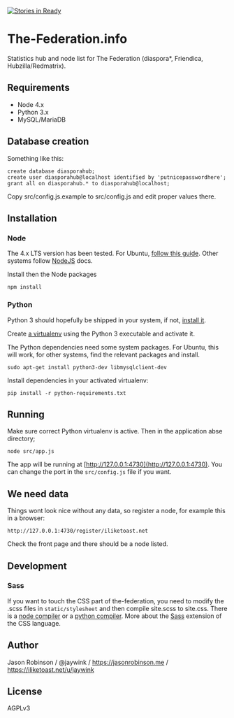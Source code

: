 [![Stories in Ready](https://badge.waffle.io/jaywink/the-federation.info.png?label=ready&title=Ready)](https://waffle.io/jaywink/the-federation.info)
# The-Federation.info

Statistics hub and node list for The Federation (diaspora*, Friendica, Hubzilla/Redmatrix).

## Requirements

* Node 4.x
* Python 3.x
* MySQL/MariaDB

## Database creation

Something like this:

    create database diasporahub;
    create user diasporahub@localhost identified by 'putnicepasswordhere';
    grant all on diasporahub.* to diasporahub@localhost;

Copy src/config.js.example to src/config.js and edit proper values there.

## Installation

### Node

The 4.x LTS version has been tested. For Ubuntu, [follow this guide](https://nodejs.org/en/download/package-manager/#debian-and-ubuntu-based-linux-distributions). Other systems follow [NodeJS](https://nodejs.org/en/download/) docs.

Install then the Node packages

    npm install

### Python

Python 3 should hopefully be shipped in your system, if not, [install it](https://www.python.org/downloads/).

Create [a virtualenv](http://docs.python-guide.org/en/latest/dev/virtualenvs/) using the Python 3 executable and activate it.

The Python dependencies need some system packages. For Ubuntu, this will work, for other systems, find the relevant packages and install.

    sudo apt-get install python3-dev libmysqlclient-dev

Install dependencies in your activated virtualenv:

    pip install -r python-requirements.txt

## Running

Make sure correct Python virtualenv is active. Then in the application abse directory;

    node src/app.js

The app will be running at [http://127.0.0.1:4730](http://127.0.0.1:4730). You can change the port in the `src/config.js` file if you want.

## We need data

Things wont look nice without any data, so register a node, for example this in a browser:

    http://127.0.0.1:4730/register/iliketoast.net

Check the front page and there should be a node listed.

## Development

### Sass

If you want to touch the CSS part of the-federation, you need to modify the .scss files in `static/stylesheet` and then compile site.scss to site.css.
There is a [node compiler](https://github.com/sass/node-sass) or a [python compiler](https://github.com/dahlia/libsass-python). More about the [Sass](http://sass-lang.com/) extension of the CSS language.

## Author

Jason Robinson / @jaywink / https://jasonrobinson.me / https://iliketoast.net/u/jaywink

## License

AGPLv3
